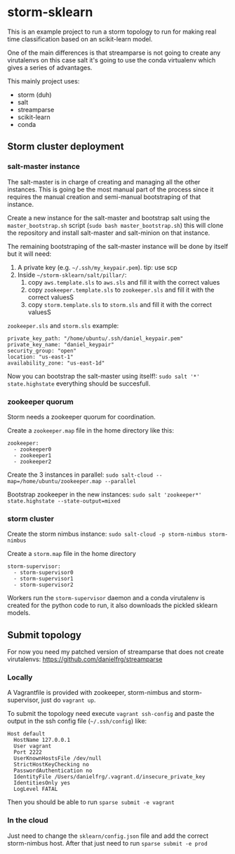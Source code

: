 storm-sklearn
=============

This is an example project to run a storm topology to run for making
real time classification based on an scikit-learn model.

One of the main differences is that streamparse is not going to create any
virutalenvs on this case salt it's going to use the conda virtualenv
which gives a series of advantages.

This mainly project uses:

- storm (duh)
- salt
- streamparse
- scikit-learn
- conda

## Storm cluster deployment

### salt-master instance

The salt-master is in charge of creating and managing all the other instances.
This is going be the most manual part of the process since it
requires the manual creation and semi-manual bootstraping of that instance.

Create a new instance for the salt-master and bootstrap salt using the
`master_bootstrap.sh` script (`sudo bash master_bootstrap.sh`)
this will clone the repository and install salt-master and salt-minion on that instance.

The remaining bootstraping of the salt-master instance will be done by itself
but it will need:

1. A private key (e.g. `~/.ssh/my_keypair.pem`). tip: use scp
2. Inside `~/storm-sklearn/salt/pillar/`:
    1. copy `aws.template.sls` to `aws.sls` and fill it with the correct values
    2. copy `zookeeper.template.sls` to `zookeeper.sls` and fill it with the correct valuesS
    2. copy `storm.template.sls` to `storm.sls` and fill it with the correct valuesS

`zookeeper.sls` and `storm.sls` example:

```
private_key_path: "/home/ubuntu/.ssh/daniel_keypair.pem"
private_key_name: "daniel_keypair"
security_group: "open"
location: "us-east-1"
availability_zone: "us-east-1d"
```

Now you can bootstrap the salt-master using itself!:
`sudo salt '*' state.highstate` everything should be succesfull.

### zookeeper quorum

Storm needs a zookeeper quorum for coordination.

Create a `zookeeper.map` file in the home directory like this:

```
zookeeper:
  - zookeeper0
  - zookeeper1
  - zookeeper2
```

Create the 3 instances in parallel:
`sudo salt-cloud --map=/home/ubuntu/zookeeper.map --parallel`

Bootstrap zookeeper in the new instances:
`sudo salt 'zookeeper*' state.highstate --state-output=mixed`

### storm cluster

Create the storm nimbus instance:
`sudo salt-cloud -p storm-nimbus storm-nimbus`

Create a `storm.map` file in the home directory

```
storm-supervisor:
  - storm-supervisor0
  - storm-supervisor1
  - storm-supervisor2
```

Workers run the `storm-supervisor` daemon and a conda virutalenv is created
for the python code to run, it also downloads the pickled sklearn models.

## Submit topology

For now you need my patched version of streamparse that does not create virutalenvs:
https://github.com/danielfrg/streamparse

### Locally

A Vagrantfile is provided with zookeeper, storm-nimbus and storm-supervisor,
just do `vagrant up`.

To submit the topology need execute `vagrant ssh-config` and paste
the output in the ssh config file (`~/.ssh/config`) like:

```
Host default
  HostName 127.0.0.1
  User vagrant
  Port 2222
  UserKnownHostsFile /dev/null
  StrictHostKeyChecking no
  PasswordAuthentication no
  IdentityFile /Users/danielfrg/.vagrant.d/insecure_private_key
  IdentitiesOnly yes
  LogLevel FATAL
```

Then you should be able to run `sparse submit -e vagrant`

### In the cloud

Just need to change the `sklearn/config.json` file and add the correct
storm-nimbus host. After that just need to run `sparse submit -e prod`
